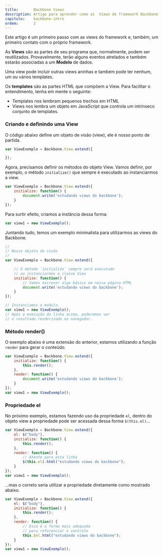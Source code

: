 ```yaml
---
title:       Backbone Views
description: Artigo para aprender como as  Views do framework Backbone (JavaScript) funcionam.
capitulo:    backbone-intro
ordem:       2
---
```


Este artigo é um primeiro passo com as views do framework e, também, um primeiro contato com o próprio framework.

As __Views__ são as partes de seu programa que, normalmente, podem ser reutilizados. Provavelmente, terão alguns eventos 
atrelados e também estarão associadas a um __Modelo__ de dados.

Uma view pode incluir outras views aninhas e também pode ter nenhum, um ou vários templates.

Os __templates__ são as partes HTML que compõem a View. Para facilitar o entendimento, tenha em mente o seguinte:

- Templates nos lembram pequenos trechos em HTML
- Views nos lembra um objeto em JavaScript que controla um intrínseco conjunto de templates.



### Criando e definindo uma View

O código abaixo define um objeto de visão (view), ele é nosso ponto de partida.

```javascript
var ViewExemplo = Backbone.View.extend({

});
```

Agora, precisamos definir os métodos do objeto View. Vamos definir, por exemplo, o método `initialize()` que sempre é
executado ao instanciarmos a view.

```javascript
var ViewExemplo = Backbone.View.extend({
    initialize: function() {
        document.write('estudando views do backbone');
    }
});
```
Para surtir efeito, criamos a instância dessa forma:

```javascript
var view1 = new ViewExemplo();
```

Juntando tudo, temos um exemplo minimalista para utilizarmos as views do Backbone. 

```javascript
//
// Nosso objeto da visão
//
var ViewExemplo = Backbone.View.extend({

    // O método `initialize` sempre será executado
    // ao instanciarmos a classe View
    initialize: function() {
        // Vamos escrever algo básico em nossa página HTML
        document.write('estudando views do backbone');
    }
});

// Instanciamos o módulo.
var view1 = new ViewExemplo();
// Após a execução da linha acima, poderemos ver
// o resultado renderizado no navegador.
```


### Método render()

O exemplo abaixo é uma extensão do anterior, estamos utilizando a função `render` para gerar o conteúdo.

```javascript
var ViewExemplo = Backbone.View.extend({
    initialize: function() {
        this.render();
    },
    render: function() {
        document.write('estudando views do backbone');
    }
});
var view1 = new ViewExemplo();
```


### Propriedade el

No próximo exemplo, estamos fazendo uso da propriedade `el`, dentro do objeto view a propriedade pode ser acessada dessa
forma `$(this.el)`...

```javascript
var ViewExemplo = Backbone.View.extend({
    el: $("body"),
    initialize: function() {
        this.render();
    },
    render: function() {
        // Atente para esta linha
        $(this.el).html("estudando views do backbone");
    }
});
var view1 = new ViewExemplo();
```

...mas o correto seria utilizar a propriedade diretamente  como mostrado abaixo.

```javascript
var ViewExemplo = Backbone.View.extend({
    el: $("body"),
    initialize: function() {
        this.render();
    },
    render: function() {
        // Essa é a forma mais adequada
        // para referenciar o controle
        this.$el.html("estudando views do backbone");
    }
});
var view1 = new ViewExemplo();
```